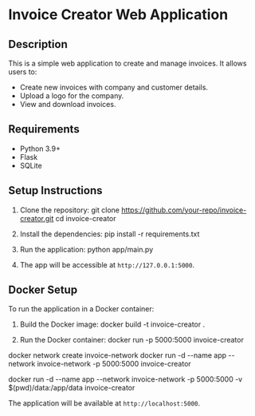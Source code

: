 # Invoice Creator Web Application

## Description
This is a simple web application to create and manage invoices. It allows users to:
- Create new invoices with company and customer details.
- Upload a logo for the company.
- View and download invoices.

## Requirements
- Python 3.9+
- Flask
- SQLite

## Setup Instructions

1. Clone the repository:
git clone https://github.com/your-repo/invoice-creator.git cd invoice-creator

2. Install the dependencies:
pip install -r requirements.txt

3. Run the application:
python app/main.py



4. The app will be accessible at `http://127.0.0.1:5000`.

## Docker Setup
To run the application in a Docker container:

1. Build the Docker image:
docker build -t invoice-creator .

2. Run the Docker container:
docker run -p 5000:5000 invoice-creator


docker network create invoice-network
docker run -d --name app --network invoice-network -p 5000:5000 invoice-creator

docker run -d --name app --network invoice-network -p 5000:5000 -v $(pwd)/data:/app/data invoice-creator



The application will be available at `http://localhost:5000`.
